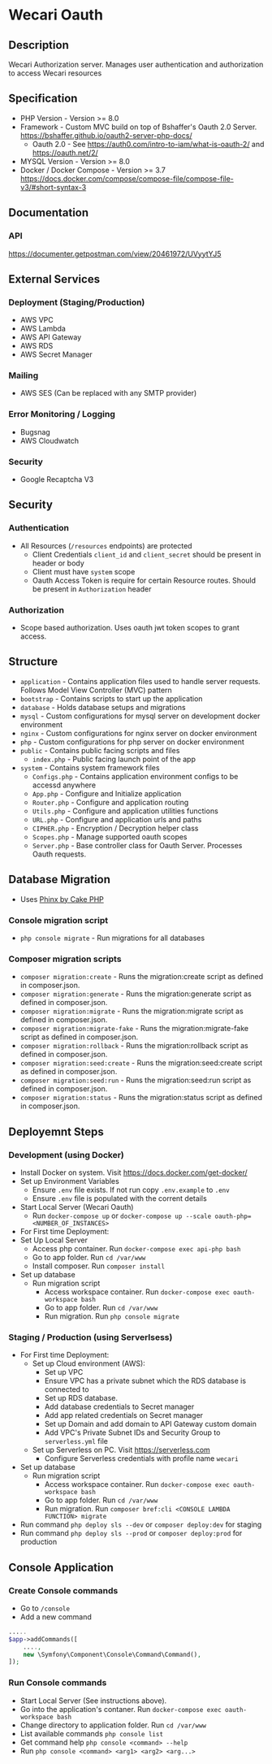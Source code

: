 # Wecari Oauth

## Description

Wecari Authorization server. Manages user authentication and authorization to access Wecari resources

## Specification

-   PHP Version - Version >= 8.0
-   Framework - Custom MVC build on top of Bshaffer's Oauth 2.0 Server. https://bshaffer.github.io/oauth2-server-php-docs/
    -   Oauth 2.0 - See https://auth0.com/intro-to-iam/what-is-oauth-2/ and https://oauth.net/2/
-   MYSQL Version - Version >= 8.0
-   Docker / Docker Compose - Version >= 3.7 https://docs.docker.com/compose/compose-file/compose-file-v3/#short-syntax-3

## Documentation

### API

https://documenter.getpostman.com/view/20461972/UVyytYJ5

## External Services

### Deployment (Staging/Production)

-   AWS VPC
-   AWS Lambda
-   AWS API Gateway
-   AWS RDS
-   AWS Secret Manager

### Mailing

-   AWS SES (Can be replaced with any SMTP provider)

### Error Monitoring / Logging

-   Bugsnag
-   AWS Cloudwatch

### Security

-   Google Recaptcha V3

## Security

### Authentication

-   All Resources (`/resources` endpoints) are protected
    -   Client Credentials `client_id` and `client_secret` should be present in header or body
    -   Client must have `system` scope
    -   Oauth Access Token is require for certain Resource routes. Should be present in `Authorization` header

### Authorization

-   Scope based authorization. Uses oauth jwt token scopes to grant access.

## Structure

-   `application` - Contains application files used to handle server requests. Follows Model View Controller (MVC) pattern
-   `bootstrap` - Contains scripts to start up the application
-   `database` - Holds database setups and migrations
-   `mysql` - Custom configurations for mysql server on development docker environment
-   `nginx` - Custom configurations for nginx server on docker environment
-   `php` - Custom configurations for php server on docker environment
-   `public` - Contains public facing scripts and files
    -   `index.php` - Public facing launch point of the app
-   `system` - Contains system framework files
    -   `Configs.php` - Contains application environment configs to be accessd anywhere
    -   `App.php` - Configure and Initialize application
    -   `Router.php` - Configure and application routing
    -   `Utils.php` - Configure and application utilities functions
    -   `URL.php` - Configure and application urls and paths
    -   `CIPHER.php` - Encryption / Decryption helper class
    -   `Scopes.php` - Manage supported oauth scopes
    -   `Server.php` - Base controller class for Oauth Server. Processes Oauth requests.

## Database Migration

-   Uses [Phinx by Cake PHP](https://book.cakephp.org/phinx/)

### Console migration script

-   `php console migrate` - Run migrations for all databases

### Composer migration scripts

-   `composer migration:create` - Runs the migration:create script as defined in composer.json.
-   `composer migration:generate` - Runs the migration:generate script as defined in composer.json.
-   `composer migration:migrate` - Runs the migration:migrate script as defined in composer.json.
-   `composer migration:migrate-fake` - Runs the migration:migrate-fake script as defined in composer.json.
-   `composer migration:rollback` - Runs the migration:rollback script as defined in composer.json.
-   `composer migration:seed:create` - Runs the migration:seed:create script as defined in composer.json.
-   `composer migration:seed:run` - Runs the migration:seed:run script as defined in composer.json.
-   `composer migration:status` - Runs the migration:status script as defined in composer.json.

## Deployemnt Steps

### Development (using Docker)

-   Install Docker on system. Visit https://docs.docker.com/get-docker/
-   Set up Environment Variables
    -   Ensure `.env` file exists. If not run copy `.env.example` to `.env`
    -   Ensure `.env` file is populated with the corrent details
-   Start Local Server (Wecari Oauth)
    -   Run `docker-compose up` or `docker-compose up --scale oauth-php=<NUMBER_OF_INSTANCES>`
-   For First time Deployment:
-   Set Up Local Server
    -   Access php container. Run `docker-compose exec api-php bash`
    -   Go to app folder. Run `cd /var/www`
    -   Install composer. Run `composer install`
-   Set up database
    -   Run migration script
        -   Access workspace container. Run `docker-compose exec oauth-workspace bash`
        -   Go to app folder. Run `cd /var/www`
        -   Run migration. Run `php console migrate`

### Staging / Production (using Serverlsess)

-   For First time Deployment:
    -   Set up Cloud environment (AWS):
        -   Set up VPC
        -   Ensure VPC has a private subnet which the RDS database is connected to
        -   Set up RDS database.
        -   Add database credentials to Secret manager
        -   Add app related credentials on Secret manager
        -   Set up Domain and add domain to API Gateway custom domain
        -   Add VPC's Private Subnet IDs and Security Group to `serverless.yml` file
    -   Set up Serverless on PC. Visit https://serverless.com
        -   Configure Serverless credentials with profile name `wecari`
-   Set up database
    -   Run migration script
        -   Access workspace container. Run `docker-compose exec oauth-workspace bash`
        -   Go to app folder. Run `cd /var/www`
        -   Run migration. Run `composer bref:cli <CONSOLE LAMBDA FUNCTION> migrate`
-   Run command `php deploy sls --dev` or `composer deploy:dev` for staging
-   Run command `php deploy sls --prod` or `composer deploy:prod` for production

## Console Application

### Create Console commands

-   Go to `/console`
-   Add a new command

```php
.....
$app->addCommands([
    ....,
    new \Symfony\Component\Console\Command\Command(),
]);
```

### Run Console commands

-   Start Local Server (See instructions above).
-   Go into the application's contaner. Run `docker-compose exec oauth-workspace bash`
-   Change directory to application folder. Run `cd /var/www`
-   List available commands `php console list`
-   Get command help `php console <command> --help`
-   Run `php console <command> <arg1> <arg2> <arg...>`
